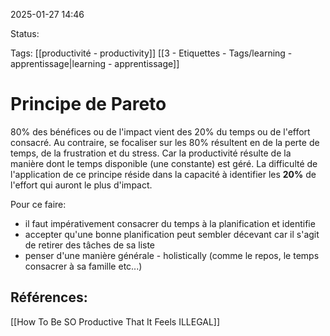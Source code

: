 
2025-01-27 14:46

Status:

Tags: [[productivité - productivity]] [[3 - Etiquettes - Tags/learning - apprentissage|learning - apprentissage]]


# Principe de Pareto

80% des bénéfices ou de l'impact vient des 20% du temps ou de l'effort consacré.
Au contraire, se focaliser sur les 80% résultent en de la perte de temps, de la frustration et du stress.
Car la productivité résulte de la manière dont le temps disponible (une constante) est géré.
La difficulté de l'application de ce principe réside dans la capacité à identifier les __20%__ de l'effort qui auront le plus d'impact.

Pour ce faire: 
- il faut impérativement consacrer du temps à la planification et identifie
- accepter qu'une bonne planification peut sembler décevant car il s'agit de retirer des tâches de sa liste
- penser d'une manière générale - holistically (comme le repos, le temps consacrer à sa famille etc...)



## Références:

[[How To Be SO Productive That It Feels ILLEGAL]]